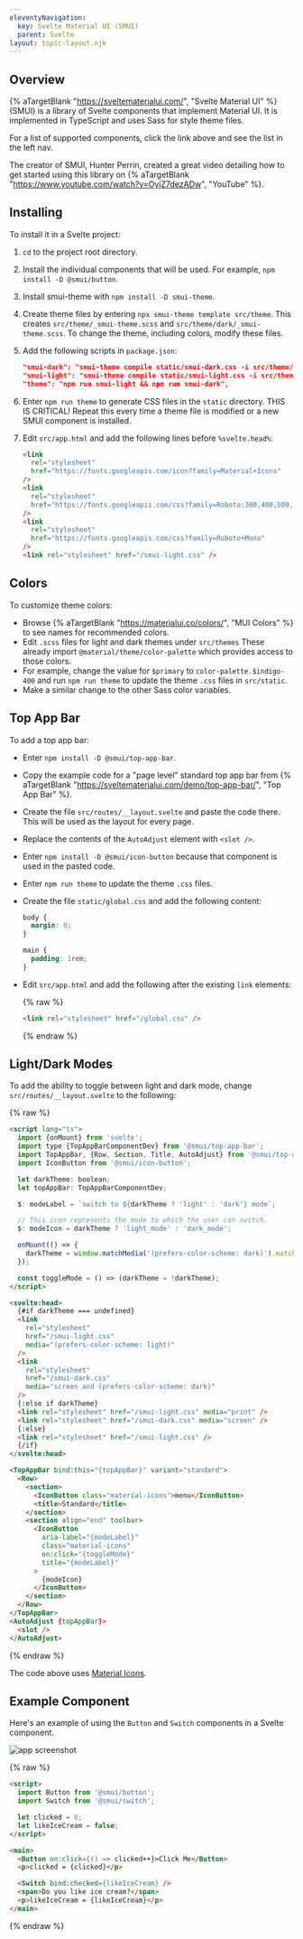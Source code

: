 ```yaml
---
eleventyNavigation:
  key: Svelte Material UI (SMUI)
  parent: Svelte
layout: topic-layout.njk
---
```


## Overview

{% aTargetBlank "https://sveltematerialui.com/", "Svelte Material UI" %} (SMUI)
is a library of Svelte components that implement Material UI.
It is implemented in TypeScript and uses Sass for style theme files.

For a list of supported components, click the link above
and see the list in the left nav.

The creator of SMUI, Hunter Perrin, created a great video
detailing how to get started using this library on
{% aTargetBlank "https://www.youtube.com/watch?v=OyjZ7dezADw", "YouTube" %}.

## Installing

To install it in a Svelte project:

1. `cd` to the project root directory.

1. Install the individual components that will be used.
   For example, `npm install -D @smui/button`.

1. Install smui-theme with `npm install -D smui-theme`.

1. Create theme files by entering `npx smui-theme template src/theme`.
   This creates `src/theme/_smui-theme.scss` and
   `src/theme/dark/_smui-theme.scss`.
   To change the theme, including colors, modify these files.

1. Add the following scripts in `package.json`:

   ```json
   "smui-dark": "smui-theme compile static/smui-dark.css -i src/theme/dark",
   "smui-light": "smui-theme compile static/smui-light.css -i src/theme",
   "theme": "npm run smui-light && npm run smui-dark",
   ```

1. Enter `npm run theme` to generate CSS files in the `static` directory.
   THIS IS CRITICAL!
   Repeat this every time a theme file is modified
   or a new SMUI component is installed.

1. Edit `src/app.html` and add the following lines before `%svelte.head%`:

   ```html
   <link
     rel="stylesheet"
     href="https://fonts.googleapis.com/icon?family=Material+Icons"
   />
   <link
     rel="stylesheet"
     href="https://fonts.googleapis.com/css?family=Roboto:300,400,500,600,700"
   />
   <link
     rel="stylesheet"
     href="https://fonts.googleapis.com/css?family=Roboto+Mono"
   />
   <link rel="stylesheet" href="/smui-light.css" />
   ```

## Colors

To customize theme colors:

- Browse {% aTargetBlank "https://materialui.co/colors/", "MUI Colors" %}
  to see names for recommended colors.
- Edit `.scss` files for light and dark themes under `src/themes`
  These already import `@material/theme/color-palette`
  which provides access to those colors.
- For example, change the value for `$primary` to `color-palette.$indigo-400`
  and run `npm run theme` to update the theme `.css` files in `src/static`.
- Make a similar change to the other Sass color variables.

## Top App Bar

To add a top app bar:

- Enter `npm install -D @smui/top-app-bar`.
- Copy the example code for a "page level" standard top app bar from
  {% aTargetBlank "https://sveltematerialui.com/demo/top-app-bar/",
  "Top App Bar" %}.
- Create the file `src/routes/__layout.svelte` and paste the code there.
  This will be used as the layout for every page.
- Replace the contents of the `AutoAdjust` element with `<slot />`.
- Enter `npm install -D @smui/icon-button`
  because that component is used in the pasted code.
- Enter `npm run theme` to update the theme `.css` files.
- Create the file `static/global.css` and add the following content:

  ```css
  body {
    margin: 0;
  }

  main {
    padding: 1rem;
  }
  ```

- Edit `src/app.html` and add the following after the existing `link` elements:

  {% raw %}

  ```html
  <link rel="stylesheet" href="/global.css" />
  ```

  {% endraw %}

## Light/Dark Modes

To add the ability to toggle between light and dark mode,
change `src/routes/__layout.svelte` to the following:

{% raw %}

```html
<script lang="ts">
  import {onMount} from 'svelte';
  import type {TopAppBarComponentDev} from '@smui/top-app-bar';
  import TopAppBar, {Row, Section, Title, AutoAdjust} from '@smui/top-app-bar';
  import IconButton from '@smui/icon-button';

  let darkTheme: boolean;
  let topAppBar: TopAppBarComponentDev;

  $: modeLabel = `switch to ${darkTheme ? 'light' : 'dark'} mode`;

  // This icon represents the mode to which the user can switch.
  $: modeIcon = darkTheme ? 'light_mode' : 'dark_mode';

  onMount(() => {
    darkTheme = window.matchMedia('(prefers-color-scheme: dark)').matches;
  });

  const toggleMode = () => (darkTheme = !darkTheme);
</script>

<svelte:head>
  {#if darkTheme === undefined}
  <link
    rel="stylesheet"
    href="/smui-light.css"
    media="(prefers-color-scheme: light)"
  />
  <link
    rel="stylesheet"
    href="/smui-dark.css"
    media="screen and (prefers-color-scheme: dark)"
  />
  {:else if darkTheme}
  <link rel="stylesheet" href="/smui-light.css" media="print" />
  <link rel="stylesheet" href="/smui-dark.css" media="screen" />
  {:else}
  <link rel="stylesheet" href="/smui-light.css" />
  {/if}
</svelte:head>

<TopAppBar bind:this="{topAppBar}" variant="standard">
  <Row>
    <section>
      <IconButton class="material-icons">menu</IconButton>
      <title>Standard</title>
    </section>
    <section align="end" toolbar>
      <IconButton
        aria-label="{modeLabel}"
        class="material-icons"
        on:click="{toggleMode}"
        title="{modeLabel}"
      >
        {modeIcon}
      </IconButton>
    </section>
  </Row>
</TopAppBar>
<AutoAdjust {topAppBar}>
  <slot />
</AutoAdjust>
```

{% endraw %}

The code above uses
<a href="https://fonts.google.com/icons?selected=Material%2BIcons"
rel="noopener" target="_blank">Material Icons</a>.

## Example Component

Here's an example of using the `Button` and `Switch` components
in a Svelte component.

<img alt="app screenshot" class="keep-size"
  src="/blog/assets/svelte-material-ui.png?v={{pkg.version}}">

{% raw %}

```html
<script>
  import Button from '@smui/button';
  import Switch from '@smui/switch';

  let clicked = 0;
  let likeIceCream = false;
</script>

<main>
  <Button on:click={() => clicked++}>Click Me</Button>
  <p>clicked = {clicked}</p>

  <Switch bind:checked={likeIceCream} />
  <span>Do you like ice cream?</span>
  <p>likeIceCream = {likeIceCream}</p>
</main>
```

{% endraw %}
